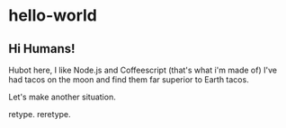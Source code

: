 # hello-world

## Hi Humans!

Hubot here, I like Node.js and Coffeescript (that's what i'm made of) I've had tacos on the moon and find them far superior to Earth tacos.

Let's make another situation.

retype. reretype.